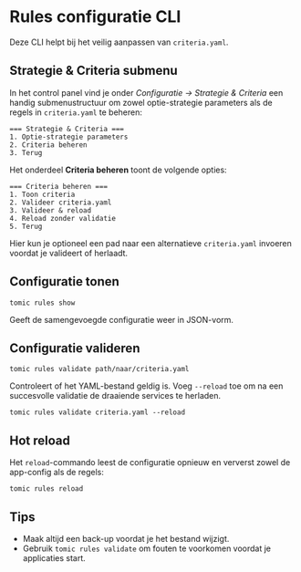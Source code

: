 # Rules configuratie CLI

Deze CLI helpt bij het veilig aanpassen van `criteria.yaml`.

## Strategie & Criteria submenu

In het control panel vind je onder *Configuratie → Strategie & Criteria* een handig
submenustructuur om zowel optie-strategie parameters als de regels in `criteria.yaml`
te beheren:

```
=== Strategie & Criteria ===
1. Optie-strategie parameters
2. Criteria beheren
3. Terug
```

Het onderdeel **Criteria beheren** toont de volgende opties:

```
=== Criteria beheren ===
1. Toon criteria
2. Valideer criteria.yaml
3. Valideer & reload
4. Reload zonder validatie
5. Terug
```

Hier kun je optioneel een pad naar een alternatieve `criteria.yaml` invoeren voordat je
valideert of herlaadt.

## Configuratie tonen

```
tomic rules show
```

Geeft de samengevoegde configuratie weer in JSON-vorm.

## Configuratie valideren

```
tomic rules validate path/naar/criteria.yaml
```

Controleert of het YAML-bestand geldig is. Voeg `--reload` toe om na een
succesvolle validatie de draaiende services te herladen.

```
tomic rules validate criteria.yaml --reload
```

## Hot reload

Het `reload`-commando leest de configuratie opnieuw en ververst zowel de
app-config als de regels:

```
tomic rules reload
```

## Tips

- Maak altijd een back-up voordat je het bestand wijzigt.
- Gebruik `tomic rules validate` om fouten te voorkomen voordat je
  applicaties start.
